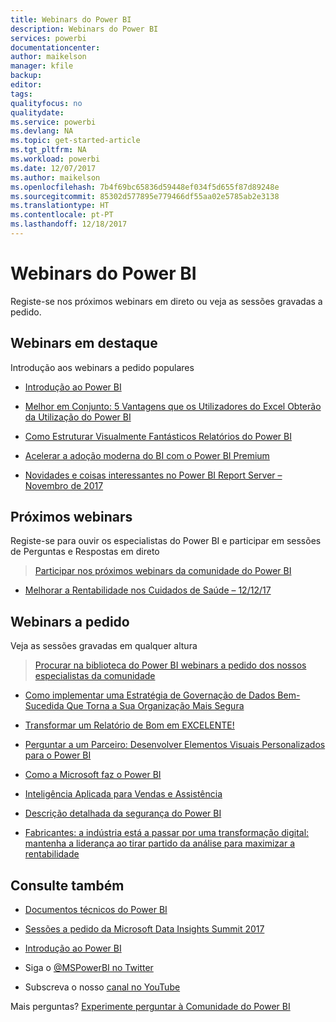 ```yaml
---
title: Webinars do Power BI
description: Webinars do Power BI
services: powerbi
documentationcenter: 
author: maikelson
manager: kfile
backup: 
editor: 
tags: 
qualityfocus: no
qualitydate: 
ms.service: powerbi
ms.devlang: NA
ms.topic: get-started-article
ms.tgt_pltfrm: NA
ms.workload: powerbi
ms.date: 12/07/2017
ms.author: maikelson
ms.openlocfilehash: 7b4f69bc65836d59448ef034f5d655f87d89248e
ms.sourcegitcommit: 85302d577895e779466df55aa02e5785ab2e3138
ms.translationtype: HT
ms.contentlocale: pt-PT
ms.lasthandoff: 12/18/2017
---
```

# <a name="power-bi-webinars"></a>Webinars do Power BI

Registe-se nos próximos webinars em direto ou veja as sessões gravadas a pedido.

## <a name="featured-webinars"></a>Webinars em destaque

Introdução aos webinars a pedido populares

- [Introdução ao Power BI](https://info.microsoft.com/getting-started-with-power-bi-ondemand.html?Is=Website)

- [Melhor em Conjunto: 5 Vantagens que os Utilizadores do Excel Obterão da Utilização do Power BI](https://info.microsoft.com/excel-powerbi-better-together.html?Is=Website)

- [Como Estruturar Visualmente Fantásticos Relatórios do Power BI](https://community.powerbi.com/t5/Webinars-and-Video-Gallery/5-3-17-Webinar-How-to-Design-Visually-Stunning-Power-BI-Reports/m-p/168204?Is=Website)

- [Acelerar a adoção moderna do BI com o Power BI Premium](https://info.microsoft.com/powerbi-premium-webinar-ondemand.html?Is=Website)

- [Novidades e coisas interessantes no Power BI Report Server – Novembro de 2017](https://info.microsoft.com/whats-new-powerbi-report-server.html?Is=Website)

## <a name="upcoming-webinars"></a>Próximos webinars

Registe-se para ouvir os especialistas do Power BI e participar em sessões de Perguntas e Respostas em direto

>[Participar nos próximos webinars da comunidade do Power BI](https://community.powerbi.com/t5/Webinars-and-Video-Gallery/bd-p/VideoTipsTricks?filter=webinars&featured=yes&Is=Website)

- [Melhorar a Rentabilidade nos Cuidados de Saúde – 12/12/17](https://info.microsoft.com/improving-profitability-in-healthcare.html?Is=Website)

## <a name="on-demand-webinars"></a>Webinars a pedido

Veja as sessões gravadas em qualquer altura

>[Procurar na biblioteca do Power BI webinars a pedido dos nossos especialistas da comunidade](https://community.powerbi.com/t5/Webinars-and-Video-Gallery/bd-p/VideoTipsTricks?filter=webinars&featured=yes&Is=Website)

- [Como implementar uma Estratégia de Governação de Dados Bem-Sucedida Que Torna a Sua Organização Mais Segura](https://info.microsoft.com/powerbi-data-governance-strategy-ondemand.html?Is=Website)

- [Transformar um Relatório de Bom em EXCELENTE!](https://community.powerbi.com/t5/Webinars-and-Video-Gallery/Power-BI-Transforming-A-Report-From-Good-to-GREAT/m-p/315119?Is=Website)

- [Perguntar a um Parceiro: Desenvolver Elementos Visuais Personalizados para o Power BI](https://community.powerbi.com/t5/Webinars-and-Video-Gallery/Ask-a-Partner-Developing-Custom-Visuals-for-Power-BI/m-p/150368?Is=Website)

- [Como a Microsoft faz o Power BI](https://info.microsoft.com/US-PowerBI-WBNR-FY17-11Nov-29-BIATMIcrosoft274828_01Registration-ForminBody.html?Is=Website)

- [Inteligência Aplicada para Vendas e Assistência](https://info.microsoft.com/applied-intelligence-for-sales-service.html?Is=Website)

- [Descrição detalhada da segurança do Power BI](https://community.powerbi.com/t5/Webinars-and-Video-Gallery/5-23-2017-Power-BI-security-deep-dive-by-Kasper-de-Jonge/m-p/161476?Is=Website)

- [Fabricantes: a indústria está a passar por uma transformação digital: mantenha a liderança ao tirar partido da análise para maximizar a rentabilidade](https://info.microsoft.com/digital-transformation-in-manufacturing.html?Is=Website)

## <a name="see-also"></a>Consulte também

- [Documentos técnicos do Power BI](whitepapers.md)

- [Sessões a pedido da Microsoft Data Insights Summit 2017](https://community.powerbi.com/t5/Data-Insights-Summit-2017-On/bd-p/DataInsightsSummit2017OnDemand?Is=Website)

- [Introdução ao Power BI](service-get-started.md)

- Siga o [@MSPowerBI no Twitter](https://twitter.com/mspowerbi)

- Subscreva o nosso [canal no YouTube](https://www.youtube.com/mspowerbi)

Mais perguntas? [Experimente perguntar à Comunidade do Power BI](https://community.powerbi.com/)
